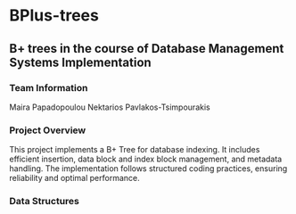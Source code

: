 # BPlus-trees

## B+ trees in the course of Database Management Systems Implementation

### Team Information
Maira Papadopoulou
Nektarios Pavlakos-Tsimpourakis

### Project Overview
This project implements a B+ Tree for database indexing. It includes efficient insertion, data block and index block management, and metadata handling. The implementation follows structured coding practices, ensuring reliability and optimal performance.

### Data Structures





